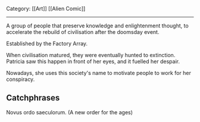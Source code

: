 Category: [[Art]] [[Alien Comic]]
___
A group of people that preserve knowledge and enlightenment thought, to accelerate the rebuild of civilisation after the doomsday event. 

Established by the Factory Array. 

When civilisation matured, they were eventually hunted to extinction. Patricia saw this happen in front of her eyes, and it fuelled her despair. 

Nowadays, she uses this society's name to motivate people to work for her conspiracy. 
## Catchphrases
Novus ordo saeculorum. (A new order for the ages)
